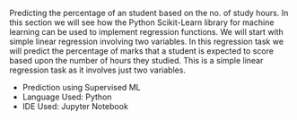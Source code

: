 Predicting the percentage of an student based on the no. of study hours.
In this section we will see how the Python Scikit-Learn library for machine learning can be used to implement regression functions. We will start with simple linear regression involving two variables.
In this regression task we will predict the percentage of marks that a student is expected to score based upon the number of hours they studied. This is a simple linear regression task as it involves just two variables.
- Prediction using Supervised ML
- Language Used: Python
- IDE Used: Jupyter Notebook
